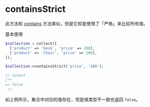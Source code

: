 # containsStrict

此方法和 [contains](./contains.md) 方法类似，但是它却是使用了「严格」来比较所有值。

基本使用

```php
$collection = collect([
  ['product' => 'Desk', 'price' => 200],
  ['product' => 'Chair', 'price' => 100],
]);

$collection->containsStrict('price', '100');

// output
/**
=> false
 */ 
```

如上例所示，集合中对应的值存在，但是值类型不一致也返回 `false`。

